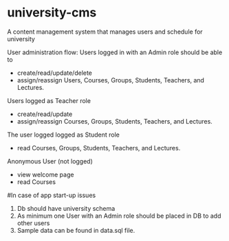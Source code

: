 # university-cms
A content management system that manages users and schedule for university

User administration flow:
Users logged in with an Admin role should be able to
- create/read/update/delete
- assign/reassign
Users, Courses, Groups, Students, Teachers, and Lectures.

Users logged as Teacher role
- create/read/update
- assign/reassign
Courses, Groups, Students, Teachers, and Lectures.

The user logged  logged as Student role
- read
Courses, Groups, Students, Teachers, and Lectures.

Anonymous User (not logged)
- view welcome page
- read Courses

#In case of app start-up issues
1) Db should have university schema
2) As minimum one User with an Admin role should be placed in DB to add other users
3) Sample data can be found in data.sql file.
